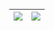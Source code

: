 | <a href="https://github.com/anuraghazra/github-readme-stats"><img align="center" src="https://github-readme-stats-iota-ruby-77.vercel.app/api?username=deng-jiajun&count_private=true&hide=stars,issues&hide_title=true&show_icons=true&hide_border=true" /></a> | <a href="https://github.com/anuraghazra/github-readme-stats"><img align="center" src="https://github-readme-stats-iota-ruby-77.vercel.app/api/top-langs/?username=deng-jiajun&langs_count=4&layout=compact&hide=html&hide_title=true&hide_border=true" /></a> |
| ------------- | ------------- |

